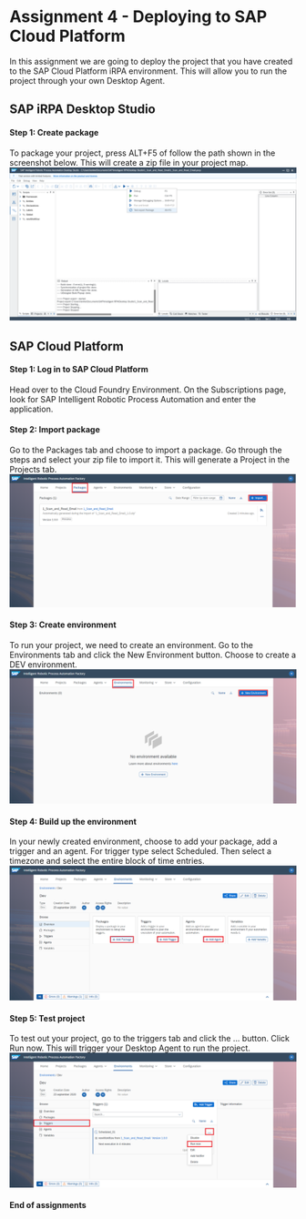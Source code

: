 # Assignment 4 - Deploying to SAP Cloud Platform
In this assignment we are going to deploy the project that you have created to the SAP Cloud Platform iRPA environment. This will allow you to run the project through your own Desktop Agent.

## SAP iRPA Desktop Studio

#### Step 1: Create package
To package your project, press ALT+F5 of follow the path shown in the screenshot below. This will create a zip file in your project map.
![Create package](https://github.com/Innov8ion-developer/SAP_iRPA_Assignments/blob/master/img/4_Create_Package.png)

## SAP Cloud Platform

#### Step 1: Log in to SAP Cloud Platform
Head over to the Cloud Foundry Environment. On the Subscriptions page, look for SAP Intelligent Robotic Process Automation and enter the application.

#### Step 2: Import package
Go to the Packages tab and choose to import a package. Go through the steps and select your zip file to import it. This will generate a Project in the Projects tab.
![Import package](https://github.com/Innov8ion-developer/SAP_iRPA_Assignments/blob/master/img/4_Import_Package.png)

#### Step 3: Create environment
To run your project, we need to create an environment. Go to the Environments tab and click the New Environment button. Choose to create a DEV environment.
![Create environment](https://github.com/Innov8ion-developer/SAP_iRPA_Assignments/blob/master/img/4_Create_Environment.png)

#### Step 4: Build up the environment
In your newly created environment, choose to add your package, add a trigger and an agent. For trigger type select Scheduled. Then select a timezone and select the entire block of time entries.
![Build environment](https://github.com/Innov8ion-developer/SAP_iRPA_Assignments/blob/master/img/4_Build_Environment.png)

#### Step 5: Test project
To test out your project, go to the triggers tab and click the ... button. Click Run now. This will trigger your Desktop Agent to run the project.
![Test project](https://github.com/Innov8ion-developer/SAP_iRPA_Assignments/blob/master/img/4_Test_Project.png)

#### End of assignments 
